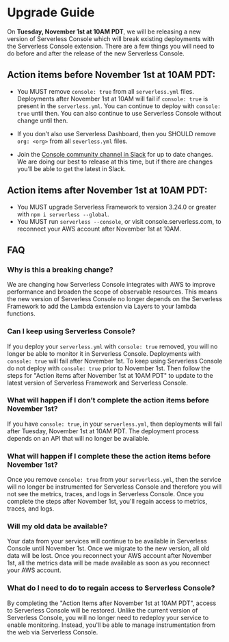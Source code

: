 <!--
title: Upgrade Guide
menuText: Upgrade Guide
description: Upgrading Serverless Console for November release
menuOrder: 7
-->
# Upgrade Guide

On **Tuesday, November 1st at 10AM PDT**, we will be releasing a new version
of Serverless Console which will break existing deployments with the Serverless
Console extension. There are a few things you will need to do before and after
the release of the new Serverless Console.

## Action items before November 1st at 10AM PDT:
- You MUST remove `console: true` from all `serverless.yml` files. Deployments
after November 1st at 10AM will fail if `console: true` is present in the
`serverless.yml`. You can continue to deploy with `console: true` until then.
You can also continue to use Serverless Console without change until then.

- If you don’t also use Serverless Dashboard, then you SHOULD remove
`org: <org>` from all `severless.yml` files.
- Join the [Console community channel in Slack](https://serverless-contrib.slack.com/archives/C037D989FB5)
for up to date changes. We are doing our best to release at this time, but if
there are changes you’ll be able to get the latest in Slack.

## Action items after November 1st at 10AM PDT:
- You MUST upgrade Serverless Framework to version 3.24.0 or greater with
`npm i serverless --global`.
- You MUST run `serverless --console`, or visit console.serverless.com, to
reconnect your AWS account after November 1st at 10AM.

## FAQ

### Why is this a breaking change?

We are changing how Serverless Console integrates with AWS to improve
performance and broaden the scope of observable resources. This means the new
version of Serverless Console no longer depends on the Serverless Framework to
add the Lambda extension via Layers to your lambda functions.

### Can I keep using Serverless Console?

If you deploy your `serverless.yml` with `console: true` removed, you will no
longer be able to monitor it in Serverless Console. Deployments with
`console: true` will fail after November 1st. To keep using Serverless Console
do not deploy with `console: true` prior to November 1st. Then follow the steps
for "Action items after November 1st at 10AM PDT" to update to the latest
version of Serverless Framework and Serverless Console.

### What will happen if I don’t complete the action items before November 1st?

If you have `console: true`, in your `serverless.yml`, then deployments will
fail after Tuesday, November 1st at 10AM PDT. The deployment process depends
on an API that will no longer be available.

### What will happen if I complete these the action items before November 1st?

Once you remove `console: true` from your `serverless.yml`, then the service
will no longer be instrumented for Serverless Console and therefore you will not
see the metrics, traces, and logs in Serverless Console. Once you complete the
steps after November 1st, you'll regain access to metrics, traces, and logs.

### Will my old data be available?

Your data from your services will continue to be available in Serverless Console
until November 1st. Once we migrate to the new version, all old data will be
lost. Once you reconnect your AWS account after November 1st, all the metrics
data will be made available as soon as you reconnect your AWS account.

### What do I need to do to regain access to Serverless Console?

By completing the "Action Items after November 1st at 10AM PDT", access to
Serverless Console will be restored. Unlike the current version of Serverless
Console, you will no longer need to redeploy your service to enable monitoring.
Instead, you'll be able to manage instrumentation from the web via Serverless
Console.

